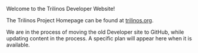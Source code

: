 Welcome to the Trilinos Developer Website!

The Trilinos Project Homepage can be found at [trilinos.org](https://trilinos.org).

We are in the process of moving the old Developer site to GitHub, while updating content in the process. A specific plan will appear here when it is available.